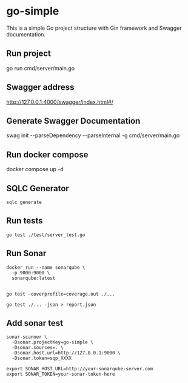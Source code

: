 # go-simple

This is a simple Go project structure with Gin framework and Swagger documentation.

## Run project

go run cmd/server/main.go

## Swagger address

http://127.0.0.1:4000/swagger/index.html#/

## Generate Swagger Documentation

swag init --parseDependency --parseInternal -g cmd/server/main.go


## Run docker compose

docker compose up -d

## SQLC Generator

```
sqlc generate
```

## Run tests

```
go test ./test/server_test.go

```

## Run Sonar

```
docker run --name sonarqube \
  -p 9000:9000 \
  sonarqube:latest


go test -coverprofile=coverage.out ./...

go test ./... -json > report.json
```


## Add sonar test

```
sonar-scanner \
  -Dsonar.projectKey=go-simple \
  -Dsonar.sources=. \
  -Dsonar.host.url=http://127.0.0.1:9000 \
  -Dsonar.token=sqp_XXXX
```

```
export SONAR_HOST_URL=http://your-sonarqube-server.com
export SONAR_TOKEN=your-sonar-token-here
```
